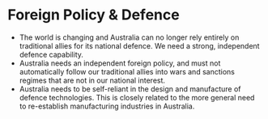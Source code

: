 # Foreign Policy & Defence

* The world is changing and Australia can no longer rely entirely on traditional allies for its national defence. We need a strong, independent defence capability.
* Australia needs an independent foreign policy, and must not automatically follow our traditional allies into wars and sanctions regimes that are not in our national interest.
* Australia needs to be self-reliant in the design and manufacture of defence technologies. This is closely related to the more general need to re-establish manufacturing industries in Australia. 
